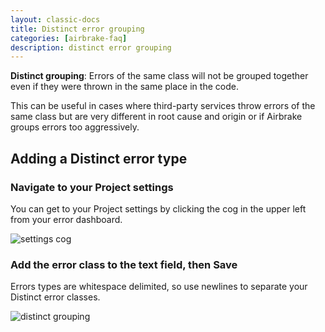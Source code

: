 ```yaml
---
layout: classic-docs
title: Distinct error grouping
categories: [airbrake-faq]
description: distinct error grouping
---
```


**Distinct grouping**: Errors of the same class will not be grouped together even if they were thrown
in the same place in the code.

This can be useful in cases where third-party services throw errors of the same
class but are very different in root cause and origin or if Airbrake groups
errors too aggressively.

## Adding a Distinct error type

### Navigate to your Project settings
You can get to your Project settings by clicking the cog in the upper left from
your error dashboard.

![settings cog](/docs/assets/img/docs/airbrake/settings_cog.png)

### Add the error class to the text field, then **Save**

Errors types are whitespace delimited, so use newlines to separate your
Distinct error classes.

![distinct grouping](/docs/assets/img/docs/airbrake/distinct_grouping.png)
